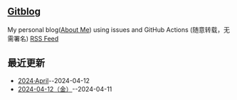 ## [Gitblog](https://yihong0618.github.io/gitblog/)
My personal blog([About Me](https://github.com/yihong0618/gitblog/issues/282)) using issues and GitHub Actions (随意转载，无需署名)
[RSS Feed](https://raw.githubusercontent.com/bingdu748/calculations-project/master/feed.xml)

## 最近更新
- [2024·April](https://github.com/bingdu748/calculations-project/issues/3)--2024-04-12
- [2024-04-12（金）](https://github.com/bingdu748/calculations-project/issues/2)--2024-04-11
